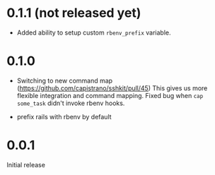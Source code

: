 # 0.1.1 (not released yet)

* Added ability to setup custom `rbenv_prefix` variable.

# 0.1.0

* Switching to new command map (https://github.com/capistrano/sshkit/pull/45)
  This gives us more flexible integration and command mapping.
  Fixed bug when `cap some_task` didn't invoke rbenv hooks.

* prefix rails with rbenv by default

# 0.0.1

Initial release
